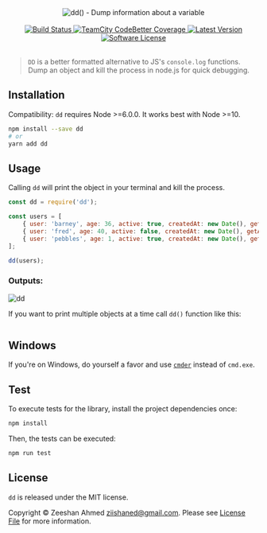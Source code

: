 <div align="center">
	<img src="https://i.imgur.com/JgbF61K.png" alt="dd() - Dump information about a variable">
	<br/><br/>
	<a href="https://travis-ci.org/zeeshanu/git-profile">
		<img src="https://img.shields.io/travis/zeeshanu/git-profile/master.svg?style=flat-square" alt="Build Status">
	</a>
	<a href="#">
		<img src="https://img.shields.io/teamcity/coverage/bt428.svg?style=flat-square" alt="TeamCity CodeBetter Coverage">
	</a>
	<a href="https://github.com/zeeshanu/git-profile/releases">
		<img src="https://img.shields.io/github/release/zeeshanu/git-profile.svg?style=flat-square" alt="Latest Version">
	</a>
	<a href="#">
		<img src="https://img.shields.io/badge/license-MIT-brightgreen.svg?style=flat-square" alt="Software License">
	</a>
	<br/><br/>
</div>

> `DD` is a better formatted alternative to JS's `console.log` functions. Dump an object and kill the process in node.js for quick debugging.

## Installation

Compatibility: `dd` requires Node >=6.0.0. It works best with Node >=10.

```bash
npm install --save dd 
# or
yarn add dd
```

## Usage

Calling `dd` will print the object in your terminal and kill the process.

```js
const dd = require('dd');

const users = [
    { user: 'barney', age: 36, active: true, createdAt: new Date(), getAge: () => this.age },
    { user: 'fred', age: 40, active: false, createdAt: new Date(), getAge: () => this.age },
    { user: 'pebbles', age: 1, active: true, createdAt: new Date(), getAge: () => this.age }
];

dd(users);
```

### Outputs:

![dd](https://i.imgur.com/8eYdVN0.png)

If you want to print multiple objects at a time call `dd()` function like this:

```js

```

## Windows

If you're on Windows, do yourself a favor and use [`cmder`](http://cmder.net/) instead of `cmd.exe`.

## Test

To execute tests for the library, install the project dependencies once:

```bash
npm install
```

Then, the tests can be executed:

```bash
npm run test
```

## License

`dd` is released under the MIT license.

Copyright © Zeeshan Ahmed <ziishaned@gmail.com>. Please see [License File](LICENSE.md) for more information.

